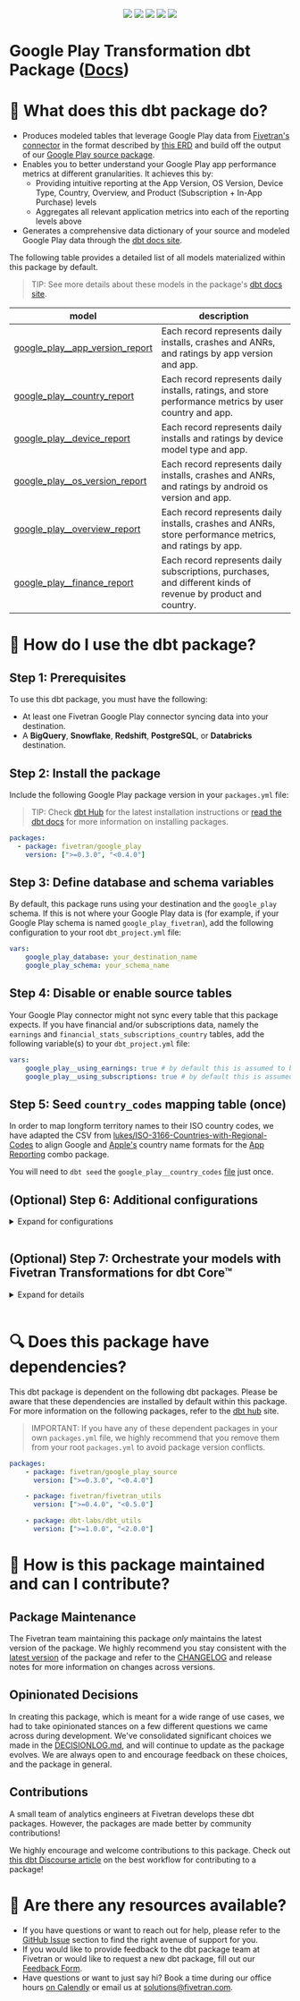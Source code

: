 <p align="center">
    <a alt="License"
        href="https://github.com/fivetran/dbt_google_play/blob/main/LICENSE">
        <img src="https://img.shields.io/badge/License-Apache%202.0-blue.svg" /></a>
    <a alt="Fivetran-Release"
        href="https://fivetran.com/docs/getting-started/core-concepts#releasephases">
        <img src="https://img.shields.io/badge/Fivetran Release Phase-_Beta-orange.svg" /></a>
    <a alt="dbt-core">
        <img src="https://img.shields.io/badge/dbt_Core™_version->=1.3.0_,<2.0.0-orange.svg" /></a>
    <a alt="Maintained?">
        <img src="https://img.shields.io/badge/Maintained%3F-yes-green.svg" /></a>
    <a alt="PRs">
        <img src="https://img.shields.io/badge/Contributions-welcome-blueviolet" /></a>
</p>

# Google Play Transformation dbt Package ([Docs](https://fivetran.github.io/dbt_google_play/))
# 📣 What does this dbt package do?
- Produces modeled tables that leverage Google Play data from [Fivetran's connector](https://fivetran.com/docs/applications/google-play) in the format described by [this ERD](https://fivetran.com/docs/applications/google-play#schemainformation) and build off the output of our [Google Play source package](https://github.com/fivetran/dbt_google_play_source).
- Enables you to better understand your Google Play app performance metrics at different granularities. It achieves this by:
  - Providing intuitive reporting at the App Version, OS Version, Device Type, Country, Overview, and Product (Subscription + In-App Purchase) levels
  - Aggregates all relevant application metrics into each of the reporting levels above
- Generates a comprehensive data dictionary of your source and modeled Google Play data through the [dbt docs site](https://fivetran.github.io/dbt_google_play/).

The following table provides a detailed list of all models materialized within this package by default. 
> TIP: See more details about these models in the package's [dbt docs site](https://fivetran.github.io/dbt_google_play/#!/overview?g_v=1).

| **model**                  | **description**                                                                                                                                               |
| -------------------------- | ------------------------------------------------------------------------------------------------------------------------------------------------------------- |
| [google_play__app_version_report](https://fivetran.github.io/dbt_google_play/#!/model/model.google_play.google_play__app_version_report)             | Each record represents daily installs, crashes and ANRs, and ratings by app version and app.                                              |
| [google_play__country_report](https://fivetran.github.io/dbt_google_play/#!/model/model.google_play.google_play__country_report)     | Each record represents daily installs, ratings, and store performance metrics by user country and app. |
| [google_play__device_report](https://fivetran.github.io/dbt_google_play/#!/model/model.google_play.google_play__device_report)     | Each record represents daily installs and ratings by device model type and app.                              |
| [google_play__os_version_report](https://fivetran.github.io/dbt_google_play/#!/model/model.google_play.google_play__os_version_report)    | Each record represents daily installs, crashes and ANRs, and ratings by android os version and app.                             |
| [google_play__overview_report](https://fivetran.github.io/dbt_google_play/#!/model/model.google_play.google_play__overview_report)   | Each record represents daily installs, crashes and ANRs, store performance metrics, and ratings by app.                            |
| [google_play__finance_report](https://fivetran.github.io/dbt_google_play/#!/model/model.google_play.google_play__finance_report) | Each record represents daily subscriptions, purchases, and different kinds of revenue by product and country.                          |

# 🎯 How do I use the dbt package?

## Step 1: Prerequisites
To use this dbt package, you must have the following:

- At least one Fivetran Google Play connector syncing data into your destination.
- A **BigQuery**, **Snowflake**, **Redshift**, **PostgreSQL**, or **Databricks** destination.

## Step 2: Install the package
Include the following Google Play package version in your `packages.yml` file:
> TIP: Check [dbt Hub](https://hub.getdbt.com/) for the latest installation instructions or [read the dbt docs](https://docs.getdbt.com/docs/package-management) for more information on installing packages.
```yaml
packages:
  - package: fivetran/google_play
    version: [">=0.3.0", "<0.4.0"]

```
## Step 3: Define database and schema variables
By default, this package runs using your destination and the `google_play` schema. If this is not where your Google Play data is (for example, if your Google Play schema is named `google_play_fivetran`), add the following configuration to your root `dbt_project.yml` file:

```yml
vars:
    google_play_database: your_destination_name
    google_play_schema: your_schema_name 
```

## Step 4: Disable or enable source tables
Your Google Play connector might not sync every table that this package expects. If you have financial and/or subscriptions data, namely the `earnings` and `financial_stats_subscriptions_country` tables, add the following variable(s) to your `dbt_project.yml` file:

```yml
vars:
    google_play__using_earnings: true # by default this is assumed to be FALSE
    google_play__using_subscriptions: true # by default this is assumed to be FALSE
```

## Step 5: Seed `country_codes` mapping table (once)

In order to map longform territory names to their ISO country codes, we have adapted the CSV from [lukes/ISO-3166-Countries-with-Regional-Codes](https://github.com/lukes/ISO-3166-Countries-with-Regional-Codes) to align Google and [Apple's](https://developer.apple.com/help/app-store-connect/reference/app-store-localizations/) country name formats for the [App Reporting](https://github.com/fivetran/dbt_app_reporting) combo package. 

You will need to `dbt seed` the `google_play__country_codes` [file](https://github.com/fivetran/dbt_google_play_source/blob/main/seeds/google_play__country_codes.csv) just once.

## (Optional) Step 6: Additional configurations
<details><summary>Expand for configurations</summary>
    
### Change the build schema
By default, this package builds the Google Play staging models within a schema titled (`<target_schema>` + `_google_play_source`) and your Google Play modeling models within a schema titled (`<target_schema>` + `_google_play`) in your destination. If this is not where you would like your Google Play data to be written to, add the following configuration to your root `dbt_project.yml` file:

```yml
models:
    google_play_source:
      +schema: my_new_schema_name # leave blank for just the target_schema
    google_play:
      +schema: my_new_schema_name # leave blank for just the target_schema
```
    
### Change the source table references
If an individual source table has a different name than the package expects, add the table name as it appears in your destination to the respective variable:

> IMPORTANT: See this project's [`dbt_project.yml`](https://github.com/fivetran/dbt_google_play_source/blob/main/dbt_project.yml) variable declarations to see the expected names.

```yml
vars:
    <default_source_table_name>_identifier: your_table_name 
```
</details>

<br>

## (Optional) Step 7: Orchestrate your models with Fivetran Transformations for dbt Core™
<details><summary>Expand for details</summary>
<br>
    
Fivetran offers the ability for you to orchestrate your dbt project through [Fivetran Transformations for dbt Core™](https://fivetran.com/docs/transformations/dbt). Learn how to set up your project for orchestration through Fivetran in our [Transformations for dbt Core™ setup guides](https://fivetran.com/docs/transformations/dbt#setupguide).
</details>
<br>
    
# 🔍 Does this package have dependencies?
This dbt package is dependent on the following dbt packages. Please be aware that these dependencies are installed by default within this package. For more information on the following packages, refer to the [dbt hub](https://hub.getdbt.com/) site.
> IMPORTANT: If you have any of these dependent packages in your own `packages.yml` file, we highly recommend that you remove them from your root `packages.yml` to avoid package version conflicts.
    
```yml
packages:
    - package: fivetran/google_play_source
      version: [">=0.3.0", "<0.4.0"]

    - package: fivetran/fivetran_utils
      version: [">=0.4.0", "<0.5.0"]

    - package: dbt-labs/dbt_utils
      version: [">=1.0.0", "<2.0.0"]
```
# 🙌 How is this package maintained and can I contribute?
## Package Maintenance
The Fivetran team maintaining this package _only_ maintains the latest version of the package. We highly recommend you stay consistent with the [latest version](https://hub.getdbt.com/fivetran/google_play/latest/) of the package and refer to the [CHANGELOG](https://github.com/fivetran/dbt_google_play/blob/main/CHANGELOG.md) and release notes for more information on changes across versions.

## Opinionated Decisions
In creating this package, which is meant for a wide range of use cases, we had to take opinionated stances on a few different questions we came across during development. We've consolidated significant choices we made in the [DECISIONLOG.md](https://github.com/fivetran/dbt_google_play/blob/main/DECISIONLOG.md), and will continue to update as the package evolves. We are always open to and encourage feedback on these choices, and the package in general.

## Contributions
A small team of analytics engineers at Fivetran develops these dbt packages. However, the packages are made better by community contributions! 

We highly encourage and welcome contributions to this package. Check out [this dbt Discourse article](https://discourse.getdbt.com/t/contributing-to-a-dbt-package/657) on the best workflow for contributing to a package!

# 🏪 Are there any resources available?
- If you have questions or want to reach out for help, please refer to the [GitHub Issue](https://github.com/fivetran/dbt_google_play/issues/new/choose) section to find the right avenue of support for you.
- If you would like to provide feedback to the dbt package team at Fivetran or would like to request a new dbt package, fill out our [Feedback Form](https://www.surveymonkey.com/r/DQ7K7WW).
- Have questions or want to just say hi? Book a time during our office hours [on Calendly](https://calendly.com/fivetran-solutions-team/fivetran-solutions-team-office-hours) or email us at solutions@fivetran.com.
